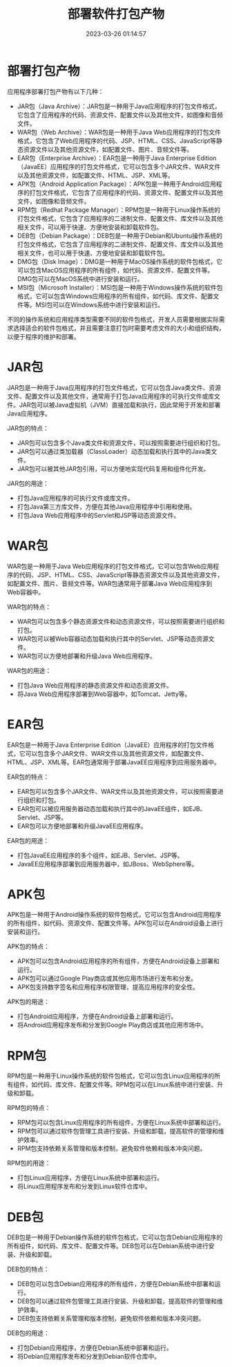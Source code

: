 ﻿---
title: 部署软件打包产物
date: 2023-03-26 01:14:57
summary: 本文分享应用程序的部署打包产物，包括JAR、WAR、EAR、APK、RPM、DEB、DMG、MSI等。
tags:
- 软件工程
categories:
- 软件工程
---

# 部署打包产物

应用程序部署打包产物有以下几种：
- JAR包（Java Archive）：JAR包是一种用于Java应用程序的打包文件格式，它包含了应用程序的代码、资源文件、配置文件以及其他文件，如图像和音频文件。
- WAR包（Web Archive）：WAR包是一种用于Java Web应用程序的打包文件格式，它包含了Web应用程序的代码、JSP、HTML、CSS、JavaScript等静态资源文件以及其他资源文件，如配置文件、图片、音频文件等。
- EAR包（Enterprise Archive）：EAR包是一种用于Java Enterprise Edition（JavaEE）应用程序的打包文件格式，它可以包含多个JAR文件、WAR文件以及其他资源文件，如配置文件、HTML、JSP、XML等。
- APK包（Android Application Package）：APK包是一种用于Android应用程序的打包文件格式，它包含了应用程序的代码、资源文件、配置文件以及其他文件，如图像和音频文件。
- RPM包（Redhat Package Manager）：RPM包是一种用于Linux操作系统的打包文件格式，它包含了应用程序的二进制文件、配置文件、库文件以及其他相关文件，可以用于快速、方便地安装和卸载软件包。
- DEB包（Debian Package）：DEB包是一种用于Debian和Ubuntu操作系统的打包文件格式，它包含了应用程序的二进制文件、配置文件、库文件以及其他相关文件，也可以用于快速、方便地安装和卸载软件包。
- DMG包（Disk Image）：DMG是一种用于MacOS操作系统的软件包格式，它可以包含MacOS应用程序的所有组件，如代码、资源文件、配置文件等。DMG包可以在MacOS系统中进行安装和运行。
- MSI包（Microsoft Installer）：MSI包是一种用于Windows操作系统的软件包格式，它可以包含Windows应用程序的所有组件，如代码、库文件、配置文件等。MSI包可以在Windows系统中进行安装和运行。

不同的操作系统和应用程序类型需要不同的软件包格式，开发人员需要根据实际需求选择适合的软件包格式，并且需要注意打包时需要考虑文件的大小和组织结构，以便于程序的维护和部署。

# JAR包

JAR包是一种用于Java应用程序的打包文件格式，它可以包含Java类文件、资源文件、配置文件以及其他文件，通常用于打包Java应用程序的可执行文件或库文件。JAR包可以被Java虚拟机（JVM）直接加载和执行，因此常用于开发和部署Java应用程序。

JAR包的特点：
- JAR包可以包含多个Java类文件和资源文件，可以按照需要进行组织和打包。
- JAR包可以通过类加载器（ClassLoader）动态加载和执行其中的Java类文件。
- JAR包可以被其他JAR包引用，可以方便地实现代码复用和组件化开发。

JAR包的用途：
- 打包Java应用程序的可执行文件或库文件。
- 打包Java第三方库文件，方便在其他Java应用程序中引用和使用。
- 打包Java Web应用程序中的Servlet和JSP等动态资源文件。
# WAR包

WAR包是一种用于Java Web应用程序的打包文件格式，它可以包含Web应用程序的代码、JSP、HTML、CSS、JavaScript等静态资源文件以及其他资源文件，如配置文件、图片、音频文件等。WAR包通常用于部署Java Web应用程序到Web容器中。

WAR包的特点：
- WAR包可以包含多个静态资源文件和动态资源文件，可以按照需要进行组织和打包。
- WAR包可以被Web容器动态加载和执行其中的Servlet、JSP等动态资源文件。
- WAR包可以方便地部署和升级Java Web应用程序。

WAR包的用途：
- 打包Java Web应用程序的静态资源文件和动态资源文件。
- 将Java Web应用程序部署到Web容器中，如Tomcat、Jetty等。

# EAR包

EAR包是一种用于Java Enterprise Edition（JavaEE）应用程序的打包文件格式，它可以包含多个JAR文件、WAR文件以及其他资源文件，如配置文件、HTML、JSP、XML等。EAR包通常用于部署JavaEE应用程序到应用服务器中。

EAR包的特点：
- EAR包可以包含多个JAR文件、WAR文件以及其他资源文件，可以按照需要进行组织和打包。
- EAR包可以被应用服务器动态加载和执行其中的JavaEE组件，如EJB、Servlet、JSP等。
- EAR包可以方便地部署和升级JavaEE应用程序。

EAR包的用途：
- 打包JavaEE应用程序的多个组件，如EJB、Servlet、JSP等。
- JavaEE应用程序部署到应用服务器中，如JBoss、WebSphere等。

# APK包

APK包是一种用于Android操作系统的软件包格式，它可以包含Android应用程序的所有组件，如代码、资源文件、配置文件等。APK包可以在Android设备上进行安装和运行。

APK包的特点：
- APK包可以包含Android应用程序的所有组件，方便在Android设备上部署和运行。
- APK包可以通过Google Play商店或其他应用市场进行发布和分发。
- APK包支持数字签名和应用程序权限管理，提高应用程序的安全性。

APK包的用途：
- 打包Android应用程序，方便在Android设备上部署和运行。
- 将Android应用程序发布和分发到Google Play商店或其他应用市场中。

# RPM包

RPM包是一种用于Linux操作系统的软件包格式，它可以包含Linux应用程序的所有组件，如代码、库文件、配置文件等。RPM包可以在Linux系统中进行安装、升级和卸载。

RPM包的特点：
- RPM包可以包含Linux应用程序的所有组件，方便在Linux系统中部署和运行。
- RPM包可以通过软件包管理工具进行安装、升级和卸载，提高软件的管理和维护效率。
- RPM包支持依赖关系管理和版本控制，避免软件依赖和版本冲突问题。

RPM包的用途：
- 打包Linux应用程序，方便在Linux系统中部署和运行。
- 将Linux应用程序发布和分发到Linux软件仓库中。

# DEB包

DEB包是一种用于Debian操作系统的软件包格式，它可以包含Debian应用程序的所有组件，如代码、库文件、配置文件等。DEB包可以在Debian系统中进行安装、升级和卸载。

DEB包的特点：
- DEB包可以包含Debian应用程序的所有组件，方便在Debian系统中部署和运行。
- DEB包可以通过软件包管理工具进行安装、升级和卸载，提高软件的管理和维护效率。
- DEB包支持依赖关系管理和版本控制，避免软件依赖和版本冲突问题。

DEB包的用途：
- 打包Debian应用程序，方便在Debian系统中部署和运行。
- 将Debian应用程序发布和分发到Debian软件仓库中。
